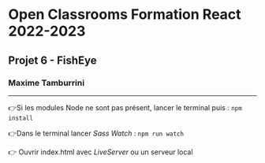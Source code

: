 # Open Classrooms Formation React 2022-2023
## Projet 6 - FishEye
### Maxime Tamburrini

---
👉Si les modules Node ne sont pas présent, lancer le terminal puis : `npm install` 

👉Dans le terminal lancer _Sass Watch_ : `npm run watch` 

👉 Ouvrir index.html avec _LiveServer_ ou un serveur local
